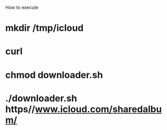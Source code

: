 How to execute

# mkdir /tmp/icloud
# curl <download file>
# chmod downloader.sh
# ./downloader.sh https//www.icloud.com/sharedalbum/<Enter UID here>
